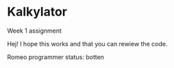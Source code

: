 # Kalkylator
Week 1 assignment

Hej!
I hope this works and that you can rewiew the code.

Romeo programmer status:
botten
